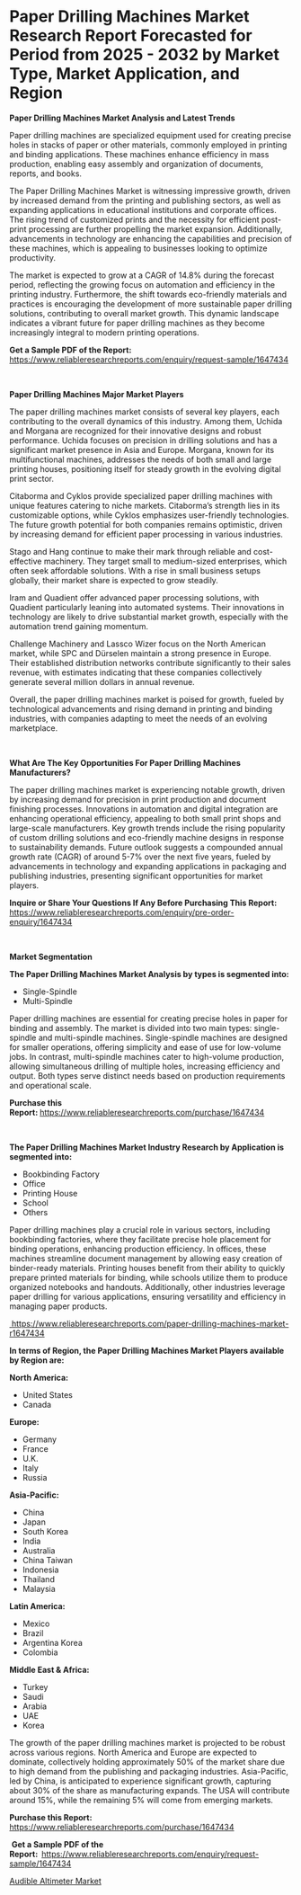 <p><h1>Paper Drilling Machines Market Research Report Forecasted for Period from 2025 -  2032 by Market Type, Market Application, and Region</h1></p><p><strong>Paper Drilling Machines Market Analysis and Latest Trends</strong></p>
<p><p>Paper drilling machines are specialized equipment used for creating precise holes in stacks of paper or other materials, commonly employed in printing and binding applications. These machines enhance efficiency in mass production, enabling easy assembly and organization of documents, reports, and books. </p><p>The Paper Drilling Machines Market is witnessing impressive growth, driven by increased demand from the printing and publishing sectors, as well as expanding applications in educational institutions and corporate offices. The rising trend of customized prints and the necessity for efficient post-print processing are further propelling the market expansion. Additionally, advancements in technology are enhancing the capabilities and precision of these machines, which is appealing to businesses looking to optimize productivity.</p><p>The market is expected to grow at a CAGR of 14.8% during the forecast period, reflecting the growing focus on automation and efficiency in the printing industry. Furthermore, the shift towards eco-friendly materials and practices is encouraging the development of more sustainable paper drilling solutions, contributing to overall market growth. This dynamic landscape indicates a vibrant future for paper drilling machines as they become increasingly integral to modern printing operations.</p></p>
<p><strong>Get a Sample PDF of the Report:&nbsp;</strong> <a href="https://www.reliableresearchreports.com/enquiry/request-sample/1647434?utm_campaign=2413&utm_medium=2&utm_source=Github&utm_content=ia&utm_term=21022025&utm_id=paper-drilling-machines">https://www.reliableresearchreports.com/enquiry/request-sample/1647434</a></p>
<p>&nbsp;</p>
<p><strong>Paper Drilling Machines Major Market Players</strong></p>
<p><p>The paper drilling machines market consists of several key players, each contributing to the overall dynamics of this industry. Among them, Uchida and Morgana are recognized for their innovative designs and robust performance. Uchida focuses on precision in drilling solutions and has a significant market presence in Asia and Europe. Morgana, known for its multifunctional machines, addresses the needs of both small and large printing houses, positioning itself for steady growth in the evolving digital print sector.</p><p>Citaborma and Cyklos provide specialized paper drilling machines with unique features catering to niche markets. Citaborma’s strength lies in its customizable options, while Cyklos emphasizes user-friendly technologies. The future growth potential for both companies remains optimistic, driven by increasing demand for efficient paper processing in various industries.</p><p>Stago and Hang continue to make their mark through reliable and cost-effective machinery. They target small to medium-sized enterprises, which often seek affordable solutions. With a rise in small business setups globally, their market share is expected to grow steadily.</p><p>Iram and Quadient offer advanced paper processing solutions, with Quadient particularly leaning into automated systems. Their innovations in technology are likely to drive substantial market growth, especially with the automation trend gaining momentum.</p><p>Challenge Machinery and Lassco Wizer focus on the North American market, while SPC and Dürselen maintain a strong presence in Europe. Their established distribution networks contribute significantly to their sales revenue, with estimates indicating that these companies collectively generate several million dollars in annual revenue.</p><p>Overall, the paper drilling machines market is poised for growth, fueled by technological advancements and rising demand in printing and binding industries, with companies adapting to meet the needs of an evolving marketplace.</p></p>
<p>&nbsp;</p>
<p><strong>What Are The Key Opportunities For Paper Drilling Machines Manufacturers?</strong></p>
<p><p>The paper drilling machines market is experiencing notable growth, driven by increasing demand for precision in print production and document finishing processes. Innovations in automation and digital integration are enhancing operational efficiency, appealing to both small print shops and large-scale manufacturers. Key growth trends include the rising popularity of custom drilling solutions and eco-friendly machine designs in response to sustainability demands. Future outlook suggests a compounded annual growth rate (CAGR) of around 5-7% over the next five years, fueled by advancements in technology and expanding applications in packaging and publishing industries, presenting significant opportunities for market players.</p></p>
<p><strong>Inquire or Share Your Questions If Any Before Purchasing This Report:</strong> <a href="https://www.reliableresearchreports.com/enquiry/pre-order-enquiry/1647434?utm_campaign=2413&utm_medium=2&utm_source=Github&utm_content=ia&utm_term=21022025&utm_id=paper-drilling-machines">https://www.reliableresearchreports.com/enquiry/pre-order-enquiry/1647434</a></p>
<p>&nbsp;</p>
<p><strong>Market Segmentation</strong></p>
<p><strong>The Paper Drilling Machines Market Analysis by types is segmented into:</strong></p>
<p><ul><li>Single-Spindle</li><li>Multi-Spindle</li></ul></p>
<p><p>Paper drilling machines are essential for creating precise holes in paper for binding and assembly. The market is divided into two main types: single-spindle and multi-spindle machines. Single-spindle machines are designed for smaller operations, offering simplicity and ease of use for low-volume jobs. In contrast, multi-spindle machines cater to high-volume production, allowing simultaneous drilling of multiple holes, increasing efficiency and output. Both types serve distinct needs based on production requirements and operational scale.</p></p>
<p><strong>Purchase this Report:&nbsp;</strong><a href="https://www.reliableresearchreports.com/purchase/1647434?utm_campaign=2413&utm_medium=2&utm_source=Github&utm_content=ia&utm_term=21022025&utm_id=paper-drilling-machines">https://www.reliableresearchreports.com/purchase/1647434</a></p>
<p>&nbsp;</p>
<p><strong>The Paper Drilling Machines Market Industry Research by Application is segmented into:</strong></p>
<p><ul><li>Bookbinding Factory</li><li>Office</li><li>Printing House</li><li>School</li><li>Others</li></ul></p>
<p><p>Paper drilling machines play a crucial role in various sectors, including bookbinding factories, where they facilitate precise hole placement for binding operations, enhancing production efficiency. In offices, these machines streamline document management by allowing easy creation of binder-ready materials. Printing houses benefit from their ability to quickly prepare printed materials for binding, while schools utilize them to produce organized notebooks and handouts. Additionally, other industries leverage paper drilling for various applications, ensuring versatility and efficiency in managing paper products.</p></p>
<p><a href="https://www.reliableresearchreports.com/paper-drilling-machines-market-r1647434?utm_campaign=2413&utm_medium=2&utm_source=Github&utm_content=ia&utm_term=21022025&utm_id=paper-drilling-machines">&nbsp;https://www.reliableresearchreports.com/paper-drilling-machines-market-r1647434</a></p>
<p><strong>In terms of Region, the Paper Drilling Machines Market Players available by Region are:</strong></p>
<p>
    <p> <strong> North America: </strong>
        <ul>
            <li>United States</li>
            <li>Canada</li>
        </ul>
        </p> 
    <p> <strong> Europe: </strong>
        <ul>
            <li>Germany</li>
            <li>France</li>
            <li>U.K.</li>
            <li>Italy</li>
            <li>Russia</li>
        </ul>
        </p> 
    <p> <strong> Asia-Pacific: </strong>
        <ul>
            <li>China</li>
            <li>Japan</li>
            <li>South Korea</li>
            <li>India</li>
            <li>Australia</li>
            <li>China Taiwan</li>
            <li>Indonesia</li>
            <li>Thailand</li>
            <li>Malaysia</li>
        </ul>
        </p> 
    <p> <strong> Latin America: </strong>
        <ul>
            <li>Mexico</li>
            <li>Brazil</li>
            <li>Argentina Korea</li>
            <li>Colombia</li>
        </ul>
        </p> 
    <p> <strong> Middle East & Africa: </strong>
        <ul>
            <li>Turkey</li>
            <li>Saudi</li>
            <li>Arabia</li>
            <li>UAE</li>
            <li>Korea</li>
        </ul>
    </p>
    </p>
<p><p>The growth of the paper drilling machines market is projected to be robust across various regions. North America and Europe are expected to dominate, collectively holding approximately 50% of the market share due to high demand from the publishing and packaging industries. Asia-Pacific, led by China, is anticipated to experience significant growth, capturing about 30% of the share as manufacturing expands. The USA will contribute around 15%, while the remaining 5% will come from emerging markets.</p></p>
<p><strong>Purchase this Report: </strong><a href="https://www.reliableresearchreports.com/purchase/1647434?utm_campaign=2413&utm_medium=2&utm_source=Github&utm_content=ia&utm_term=21022025&utm_id=paper-drilling-machines">https://www.reliableresearchreports.com/purchase/1647434</a></p>
<p>&nbsp;<strong>Get a Sample PDF of the Report:&nbsp;&nbsp;</strong><a href="https://www.reliableresearchreports.com/enquiry/request-sample/1647434?utm_campaign=2413&utm_medium=2&utm_source=Github&utm_content=ia&utm_term=21022025&utm_id=paper-drilling-machines">https://www.reliableresearchreports.com/enquiry/request-sample/1647434</a></p>
<p><strong></strong></p>
<p><p><a href="https://github.com/hartsockdonnette82/Market-Research-Report-List-1/blob/main/audible-altimeter-market.md?utm_campaign=2413&utm_medium=2&utm_source=Github&utm_content=ia&utm_term=21022025&utm_id=paper-drilling-machines">Audible Altimeter Market</a></p></p>